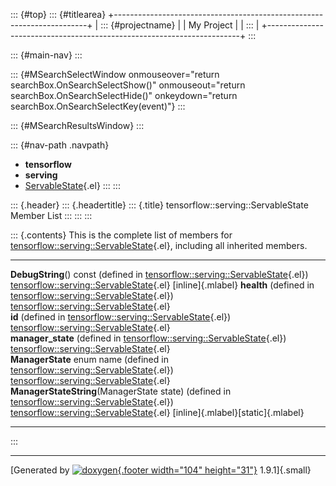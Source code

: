 ::: {#top}
::: {#titlearea}
+-----------------------------------------------------------------------+
| ::: {#projectname}                                                    |
| My Project                                                            |
| :::                                                                   |
+-----------------------------------------------------------------------+
:::

::: {#main-nav}
:::

::: {#MSearchSelectWindow onmouseover="return searchBox.OnSearchSelectShow()" onmouseout="return searchBox.OnSearchSelectHide()" onkeydown="return searchBox.OnSearchSelectKey(event)"}
:::

::: {#MSearchResultsWindow}
:::

::: {#nav-path .navpath}
-   **tensorflow**
-   **serving**
-   [ServableState](structtensorflow_1_1serving_1_1ServableState.html){.el}
:::
:::

::: {.header}
::: {.headertitle}
::: {.title}
tensorflow::serving::ServableState Member List
:::
:::
:::

::: {.contents}
This is the complete list of members for
[tensorflow::serving::ServableState](structtensorflow_1_1serving_1_1ServableState.html){.el},
including all inherited members.

  ------------------------------------------------------------------------------------------------------------------------------------------------------ ---------------------------------------------------------------------------------------------- ------------------------------------
  **DebugString**() const (defined in [tensorflow::serving::ServableState](structtensorflow_1_1serving_1_1ServableState.html){.el})                      [tensorflow::serving::ServableState](structtensorflow_1_1serving_1_1ServableState.html){.el}   [inline]{.mlabel}
  **health** (defined in [tensorflow::serving::ServableState](structtensorflow_1_1serving_1_1ServableState.html){.el})                                   [tensorflow::serving::ServableState](structtensorflow_1_1serving_1_1ServableState.html){.el}   
  **id** (defined in [tensorflow::serving::ServableState](structtensorflow_1_1serving_1_1ServableState.html){.el})                                       [tensorflow::serving::ServableState](structtensorflow_1_1serving_1_1ServableState.html){.el}   
  **manager\_state** (defined in [tensorflow::serving::ServableState](structtensorflow_1_1serving_1_1ServableState.html){.el})                           [tensorflow::serving::ServableState](structtensorflow_1_1serving_1_1ServableState.html){.el}   
  **ManagerState** enum name (defined in [tensorflow::serving::ServableState](structtensorflow_1_1serving_1_1ServableState.html){.el})                   [tensorflow::serving::ServableState](structtensorflow_1_1serving_1_1ServableState.html){.el}   
  **ManagerStateString**(ManagerState state) (defined in [tensorflow::serving::ServableState](structtensorflow_1_1serving_1_1ServableState.html){.el})   [tensorflow::serving::ServableState](structtensorflow_1_1serving_1_1ServableState.html){.el}   [inline]{.mlabel}[static]{.mlabel}
  ------------------------------------------------------------------------------------------------------------------------------------------------------ ---------------------------------------------------------------------------------------------- ------------------------------------
:::

------------------------------------------------------------------------

[Generated by [![doxygen](doxygen.svg){.footer width="104"
height="31"}](https://www.doxygen.org/index.html) 1.9.1]{.small}

